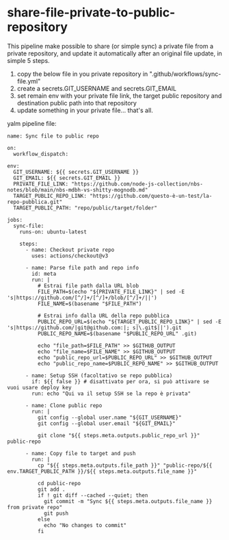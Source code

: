 # share-file-private-to-public-repository

This pipeline make possible to share (or simple sync) a private file from a private repository, and update it automatically after an original file update, in simple 5 steps.

  1) copy the below file in you private repository in ".github/workflows/sync-file.yml"
  2) create a secrets.GIT_USERNAME and secrets.GIT_EMAIL
  3) set remain env with your private file link, the target public repository and destination public path into that repository
  4) update something in your private file... that's all.

yalm pipeline file:

``` 
name: Sync file to public repo

on:
  workflow_dispatch:

env:
  GIT_USERNAME: ${{ secrets.GIT_USERNAME }}
  GIT_EMAIL: ${{ secrets.GIT_EMAIL }}
  PRIVATE_FILE_LINK: "https://github.com/node-js-collection/nbs-notes/blob/main/nbs-mdbh-vs-shitty-mognodb.md"
  TARGET_PUBLIC_REPO_LINK: "https://github.com/questo-è-un-test/la-repo-pubblica.git"
  TARGET_PUBLIC_PATH: "repo/public/target/folder"

jobs:
  sync-file:
    runs-on: ubuntu-latest

    steps:
      - name: Checkout private repo
        uses: actions/checkout@v3

      - name: Parse file path and repo info
        id: meta
        run: |
          # Estrai file path dalla URL blob
          FILE_PATH=$(echo "${PRIVATE_FILE_LINK}" | sed -E 's|https://github.com/[^/]+/[^/]+/blob/[^/]+/||')
          FILE_NAME=$(basename "$FILE_PATH")

          # Estrai info dalla URL della repo pubblica
          PUBLIC_REPO_URL=$(echo "${TARGET_PUBLIC_REPO_LINK}" | sed -E 's|https://github.com/|git@github.com:|; s|\.git$||').git
          PUBLIC_REPO_NAME=$(basename "$PUBLIC_REPO_URL" .git)

          echo "file_path=$FILE_PATH" >> $GITHUB_OUTPUT
          echo "file_name=$FILE_NAME" >> $GITHUB_OUTPUT
          echo "public_repo_url=$PUBLIC_REPO_URL" >> $GITHUB_OUTPUT
          echo "public_repo_name=$PUBLIC_REPO_NAME" >> $GITHUB_OUTPUT

      - name: Setup SSH (facoltativo se repo pubblica)
        if: ${{ false }} # disattivato per ora, si può attivare se vuoi usare deploy key
        run: echo "Qui va il setup SSH se la repo è privata"

      - name: Clone public repo
        run: |
          git config --global user.name "${GIT_USERNAME}"
          git config --global user.email "${GIT_EMAIL}"

          git clone "${{ steps.meta.outputs.public_repo_url }}" public-repo

      - name: Copy file to target and push
        run: |
          cp "${{ steps.meta.outputs.file_path }}" "public-repo/${{ env.TARGET_PUBLIC_PATH }}/${{ steps.meta.outputs.file_name }}"

          cd public-repo
          git add .
          if ! git diff --cached --quiet; then
            git commit -m "Sync ${{ steps.meta.outputs.file_name }} from private repo"
            git push
          else
            echo "No changes to commit"
          fi
``` 
